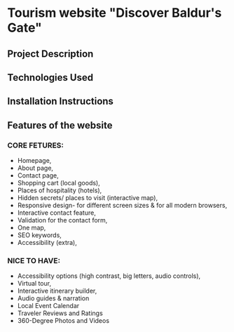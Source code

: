 # Tourism website "Discover Baldur's Gate"

## Project Description
## Technologies Used
## Installation Instructions

## Features of the website
### CORE FETURES:
- Homepage,
- About page,
- Contact page, 
- Shopping cart (local goods),
- Places of hospitality (hotels), 
- Hidden secrets/ places to visit (interactive map), 
- Responsive design- for different screen sizes & for all modern browsers,
- Interactive contact feature,
- Validation for the contact form,
- One map,
- SEO keywords,
- Accessibility (extra),
### NICE TO HAVE:
- Accessibility options (high contrast, big letters, audio controls),
- Virtual tour,
- Interactive itinerary builder,
- Audio guides & narration
- Local Event Calendar
- Traveler Reviews and Ratings
- 360-Degree Photos and Videos